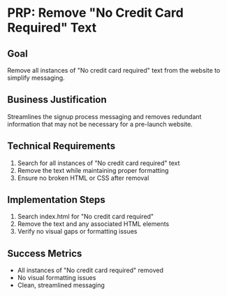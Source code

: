 # PRP: Remove "No Credit Card Required" Text

## Goal
Remove all instances of "No credit card required" text from the website to simplify messaging.

## Business Justification
Streamlines the signup process messaging and removes redundant information that may not be necessary for a pre-launch website.

## Technical Requirements
1. Search for all instances of "No credit card required" text
2. Remove the text while maintaining proper formatting
3. Ensure no broken HTML or CSS after removal

## Implementation Steps
1. Search index.html for "No credit card required"
2. Remove the text and any associated HTML elements
3. Verify no visual gaps or formatting issues

## Success Metrics
- All instances of "No credit card required" removed
- No visual formatting issues
- Clean, streamlined messaging 